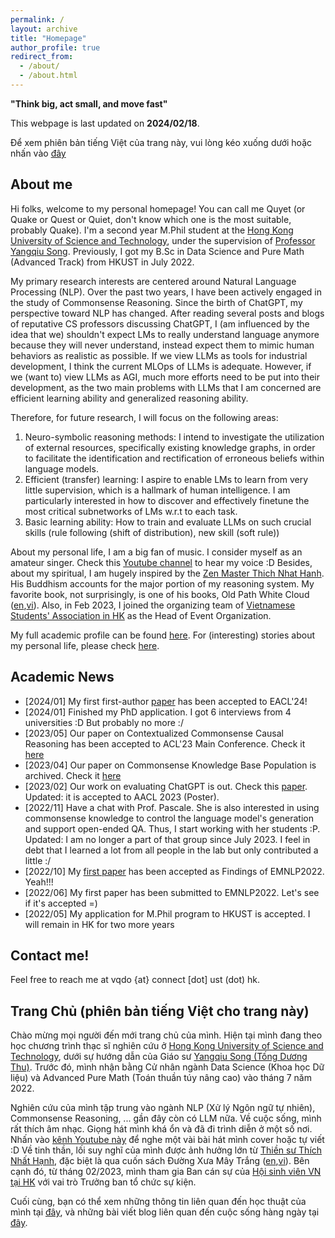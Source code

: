 ```yaml
---
permalink: / 
layout: archive
title: "Homepage"
author_profile: true
redirect_from:
  - /about/
  - /about.html
---
```


**"Think big, act small, and move fast"**

This webpage is last updated on **2024/02/18**.

Để xem phiên bản tiếng Việt của trang này, vui lòng kéo xuống dưới hoặc nhấn vào [đây](https://dovanquyet.github.io/#trang-chủ-phiên-bản-tiếng-việt-cho-trang-này)

<!-- > I am open to supervising UG students who are academically strong, highly motivated, and having a decent AI-coding skill (Python, Pytorch, and Huggingface Transformers are preferred). If you are interested in NLP and want to collaborate with me, feel free to contact and send your CV + Unofficial Transcript to me via email.  -->

## About me

Hi folks, welcome to my personal homepage! You can call me Quyet (or Quake or Quest or Quiet, don't know which one is the most suitable, probably Quake). I'm a second year M.Phil student at the [Hong Kong University of Science and Technology](https://hkust.edu.hk/), under the supervision of [Professor Yangqiu Song](https://www.cse.ust.hk/~yqsong/). Previously, I got my B.Sc in Data Science and Pure Math (Advanced Track) from HKUST in July 2022.

My primary research interests are centered around Natural Language Processing (NLP). Over the past two years, I have been actively engaged in the study of Commonsense Reasoning. Since the birth of ChatGPT, my perspective toward NLP has changed. After reading several posts and blogs of reputative CS professors discussing ChatGPT, I (am influenced by the idea that we) shouldn't expect LMs to really understand language anymore because they will never understand, instead expect them to mimic human behaviors as realistic as possible. If we view LLMs as tools for industrial development, I think the current MLOps of LLMs is adequate. However, if we (want to) view LLMs as AGI, much more efforts need to be put into their development, as the two main problems with LLMs that I am concerned are efficient learning ability and generalized reasoning ability.

Therefore, for future research, I will focus on the following areas:
1. Neuro-symbolic reasoning methods: I intend to investigate the utilization of external resources, specifically existing knowledge graphs, in order to facilitate the identification and rectification of erroneous beliefs within language models. <!-- "RECKONING" and "Language Models with Rationality" -->
2. Efficient (transfer) learning: I aspire to enable LMs to learn from very little supervision, which is a hallmark of human intelligence. I am particularly interested in how to discover and effectively finetune the most critical subnetworks of LMs w.r.t to each task. <!-- RS_Tu.pdf and "Discovering Knowledge-Critical Subnetworks in Pretrained Language Models" -->
3. Basic learning ability: How to train and evaluate LLMs on such crucial skills (rule following (shift of distribution), new skill (soft rule))

About my personal life, I am a big fan of music. I consider myself as an amateur singer. Check this [Youtube channel](https://www.youtube.com/channel/UCw0K4xQPwp8wZp6rkWRcTCg) to hear my voice :D Besides, about my spiritual, I am hugely inspired by the [Zen Master Thich Nhat Hanh](https://plumvillage.org/thich-nhat-hanh/). His Buddhism accounts for the major portion of my reasoning system. My favorite book, not surprisingly, is one of his books, Old Path White Cloud ([en](https://terebess.hu/zen/mesterek/Thich%20Nhat%20Hanh%20-%20Old%20Path%20White%20Clouds.pdf),[vi](https://thuvienhoasen.org/images/file/3GfDvp1G0QgQAHtP/duong-xua-may-trang.pdf)). Also, in Feb 2023, I joined the organizing team of [Vietnamese Students' Association in HK](https://www.facebook.com/profile.php?id=100087606602683) as the Head of Event Organization.

My full academic profile can be found [here](https://dovanquyet.github.io/academic). For (interesting) stories about my personal life, please check [here](https://dovanquyet.github.io/posts/vi/chuyen-hang-ngay).


## Academic News

- [2024/01] My first first-author [paper](https://arxiv.org/abs/2401.14003) has been accepted to EACL'24!
- [2024/01] Finished my PhD application. I got 6 interviews from 4 universities :D But probably no more :/
- [2023/05] Our paper on Contextualized Commonsense Causal Reasoning has been accepted to ACL'23 Main Conference. Check it [here](https://arxiv.org/abs/2305.05191)
- [2023/04] Our paper on Commonsense Knowledge Base Population is archived. Check it [here](https://arxiv.org/abs/2304.10392)
- [2023/02] Our work on evaluating ChatGPT is out. Check this [paper](https://arxiv.org/abs/2302.04023). Updated: it is accepted to AACL 2023 (Poster).
- [2022/11] Have a chat with Prof. Pascale. She is also interested in using commonsense knowledge to control the language model's generation and support open-ended QA. Thus, I start working with her students :P. Updated: I am no longer a part of that group since July 2023. I feel in debt that I learned a lot from all people in the lab but only contributed a little :/
- [2022/10] My [first paper](https://arxiv.org/abs/2210.07988) has been accepted as Findings of EMNLP2022. Yeah!!!
- [2022/06] My first paper has been submitted to EMNLP2022. Let's see if it's accepted =)
- [2022/05] My application for M.Phil program to HKUST is accepted. I will remain in HK for two more years


## Contact me!

Feel free to reach me at vqdo {at} connect [dot] ust (dot) hk.


## Trang Chủ (phiên bản tiếng Việt cho trang này)

Chào mừng mọi người đến mới trang chủ của mình. Hiện tại mình đang theo học chương trình thạc sĩ nghiên cứu ở [Hong Kong University of Science and Technology](https://hkust.edu.hk/), dưới sự hướng dẫn của Giáo sư [Yangqiu Song (Tống Dương Thu)](https://www.cse.ust.hk/~yqsong/). Trước đó, mình nhận bằng Cử nhân ngành Data Science (Khoa học Dữ liệu) và Advanced Pure Math (Toán thuần túy nâng cao) vào tháng 7 năm 2022.

Nghiên cứu của mình tập trung vào ngành NLP (Xử lý Ngôn ngữ tự nhiên), Commonsense Reasoning, ... gần đây còn có LLM nữa. Về cuộc sống, mình rất thích âm nhạc. Giọng hát mình khá ổn và đã đi trình diễn ở một số nơi. Nhấn vào [kênh Youtube này](https://www.youtube.com/channel/UCw0K4xQPwp8wZp6rkWRcTCg) để nghe một vài bài hát mình cover hoặc tự viết :D Về tinh thần, lối suy nghĩ của mình được ảnh hưởng lớn từ [Thiền sư Thích Nhất Hạnh](https://plumvillage.org/thich-nhat-hanh/), đặc biệt là qua cuốn sách Đường Xưa Mây Trắng ([en](https://terebess.hu/zen/mesterek/Thich%20Nhat%20Hanh%20-%20Old%20Path%20White%20Clouds.pdf),[vi](https://thuvienhoasen.org/images/file/3GfDvp1G0QgQAHtP/duong-xua-may-trang.pdf)). Bên cạnh đó, từ tháng 02/2023, mình tham gia Ban cán sự của [Hội sinh viên VN tại HK](https://www.facebook.com/profile.php?id=100087606602683) với vai trò Trưởng ban tổ chức sự kiện.

Cuối cùng, bạn có thể xem những thông tin liên quan đến học thuật của mình tại [đây](https://dovanquyet.github.io/academic), và những bài viết blog liên quan đến cuộc sống hàng ngày tại [đây](https://dovanquyet.github.io/posts/vi/chuyen-hang-ngay).
